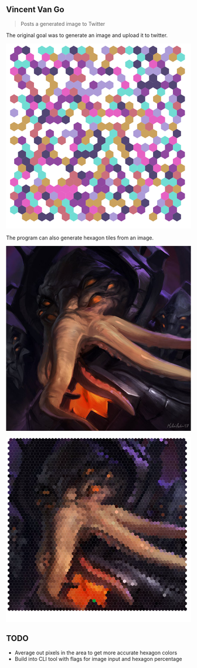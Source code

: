 ## Vincent Van Go

> Posts a generated image to Twitter

The original goal was to generate an image and upload it to twitter.

![example](examples/hexagon.png)

The program can also generate hexagon tiles from an image.

![example](examples/alarak-original.jpg)

![example](examples/alarak-hexagons.jpg)

## TODO

- Average out pixels in the area to get more accurate hexagon colors
- Build into CLI tool with flags for image input and hexagon percentage
